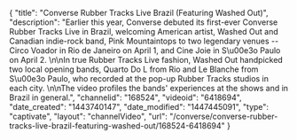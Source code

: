 {
    "title": "Converse Rubber Tracks Live Brazil (Featuring Washed Out)",
    "description": "Earlier this year, Converse debuted its first-ever Converse Rubber Tracks Live in Brazil, welcoming American artist, Washed Out and Canadian indie-rock band, Pink Mountaintops to two legendary venues -- Circo Voador in Rio de Janeiro on April 1, and Cine Joie in S\u00e3o Paulo on April 2. \n\nIn true Rubber Tracks Live fashion, Washed Out handpicked two local opening bands, Quarto Do L from Rio and Le Blanche from S\u00e3o Paulo, who recorded at the pop-up Rubber Tracks studios in each city. \n\nThe video profiles the bands' experiences at the shows and in Brazil in general.",
    "channelid": "168524",
    "videoid": "6418694",
    "date_created": "1443740147",
    "date_modified": "1447445091",
    "type": "captivate",
    "layout": "channelVideo",
    "url": "\/converse\/converse-rubber-tracks-live-brazil-featuring-washed-out\/168524-6418694"
}
